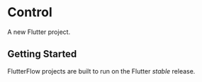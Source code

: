 # Control

A new Flutter project.

## Getting Started

FlutterFlow projects are built to run on the Flutter _stable_ release.
